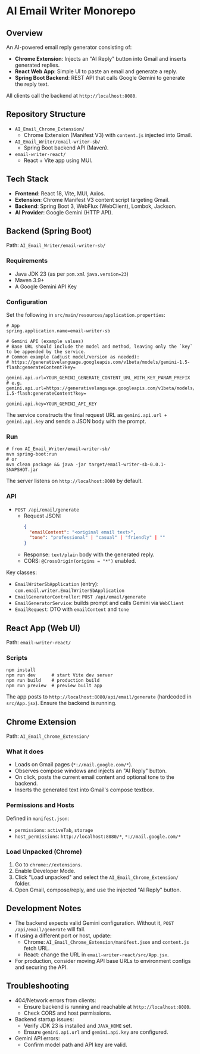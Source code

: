 # AI Email Writer Monorepo

## Overview
An AI-powered email reply generator consisting of:

- **Chrome Extension**: Injects an "AI Reply" button into Gmail and inserts generated replies.
- **React Web App**: Simple UI to paste an email and generate a reply.
- **Spring Boot Backend**: REST API that calls Google Gemini to generate the reply text.

All clients call the backend at `http://localhost:8080`.

## Repository Structure
- `AI_Email_Chrome_Extension/`
  - Chrome Extension (Manifest V3) with `content.js` injected into Gmail.
- `AI_Email_Writer/email-writer-sb/`
  - Spring Boot backend API (Maven).
- `email-writer-react/`
  - React + Vite app using MUI.

## Tech Stack
- **Frontend**: React 18, Vite, MUI, Axios.
- **Extension**: Chrome Manifest V3 content script targeting Gmail.
- **Backend**: Spring Boot 3, WebFlux (WebClient), Lombok, Jackson.
- **AI Provider**: Google Gemini (HTTP API).

## Backend (Spring Boot)
Path: `AI_Email_Writer/email-writer-sb/`

### Requirements
- Java JDK 23 (as per `pom.xml` `java.version=23`)
- Maven 3.9+
- A Google Gemini API Key

### Configuration
Set the following in `src/main/resources/application.properties`:

```
# App
spring.application.name=email-writer-sb

# Gemini API (example values)
# Base URL should include the model and method, leaving only the `key` to be appended by the service.
# Common example (adjust model/version as needed):
# https://generativelanguage.googleapis.com/v1beta/models/gemini-1.5-flash:generateContent?key=

gemini.api.url=YOUR_GEMINI_GENERATE_CONTENT_URL_WITH_KEY_PARAM_PREFIX
# e.g. gemini.api.url=https://generativelanguage.googleapis.com/v1beta/models/gemini-1.5-flash:generateContent?key=

gemini.api.key=YOUR_GEMINI_API_KEY
```

The service constructs the final request URL as `gemini.api.url + gemini.api.key` and sends a JSON body with the prompt.

### Run
```
# from AI_Email_Writer/email-writer-sb/
mvn spring-boot:run
# or
mvn clean package && java -jar target/email-writer-sb-0.0.1-SNAPSHOT.jar
```
The server listens on `http://localhost:8080` by default.

### API
- `POST /api/email/generate`
  - Request JSON:
    ```json
    {
      "emailContent": "<original email text>",
      "tone": "professional" | "casual" | "friendly" | "" 
    }
    ```
  - Response: `text/plain` body with the generated reply.
  - CORS: `@CrossOrigin(origins = "*")` enabled.

Key classes:
- `EmailWriterSbApplication` (entry): `com.email.writer.EmailWriterSbApplication`
- `EmailGeneratorController`: `POST /api/email/generate`
- `EmailGeneratorService`: builds prompt and calls Gemini via `WebClient`
- `EmailRequest`: DTO with `emailContent` and `tone`

## React App (Web UI)
Path: `email-writer-react/`

### Scripts
```
npm install
npm run dev      # start Vite dev server
npm run build    # production build
npm run preview  # preview built app
```

The app posts to `http://localhost:8080/api/email/generate` (hardcoded in `src/App.jsx`). Ensure the backend is running.

## Chrome Extension
Path: `AI_Email_Chrome_Extension/`

### What it does
- Loads on Gmail pages (`*://mail.google.com/*`).
- Observes compose windows and injects an "AI Reply" button.
- On click, posts the current email content and optional tone to the backend.
- Inserts the generated text into Gmail's compose textbox.

### Permissions and Hosts
Defined in `manifest.json`:
- `permissions`: `activeTab`, `storage`
- `host_permissions`: `http://localhost:8080/*`, `*://mail.google.com/*`

### Load Unpacked (Chrome)
1. Go to `chrome://extensions`.
2. Enable Developer Mode.
3. Click "Load unpacked" and select the `AI_Email_Chrome_Extension/` folder.
4. Open Gmail, compose/reply, and use the injected "AI Reply" button.

## Development Notes
- The backend expects valid Gemini configuration. Without it, `POST /api/email/generate` will fail.
- If using a different port or host, update:
  - Chrome: `AI_Email_Chrome_Extension/manifest.json` and `content.js` fetch URL.
  - React: change the URL in `email-writer-react/src/App.jsx`.
- For production, consider moving API base URLs to environment configs and securing the API.

## Troubleshooting
- 404/Network errors from clients:
  - Ensure backend is running and reachable at `http://localhost:8080`.
  - Check CORS and host permissions.
- Backend startup issues:
  - Verify JDK 23 is installed and `JAVA_HOME` set.
  - Ensure `gemini.api.url` and `gemini.api.key` are configured.
- Gemini API errors:
  - Confirm model path and API key are valid.

